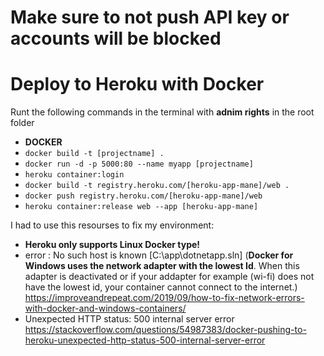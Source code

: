 # Make sure to not push API key or accounts will be blocked

# Deploy to Heroku with Docker

Runt the following commands in the terminal with **adnim rights** in the root folder

- **DOCKER**
- ```docker build -t [projectname] .```
- ```docker run -d -p 5000:80 --name myapp [projectname]```
- ```heroku container:login```
- ```docker build -t registry.heroku.com/[heroku-app-mane]/web .```
- ```docker push registry.heroku.com/[heroku-app-mane]/web```
- ```heroku container:release web --app [heroku-app-mane]```

I had to use this resourses to fix my environment:
- **Heroku only supports Linux Docker type!**
- error : No such host is known [C:\app\dotnetapp.sln] (**Docker for Windows uses the network adapter with the lowest Id**. When this adapter is deactivated or if your addapter for example (wi-fi) does not have the lowest id, your container cannot connect to the internet.)  https://improveandrepeat.com/2019/09/how-to-fix-network-errors-with-docker-and-windows-containers/
- Unexpected HTTP status: 500 internal server error https://stackoverflow.com/questions/54987383/docker-pushing-to-heroku-unexpected-http-status-500-internal-server-error
